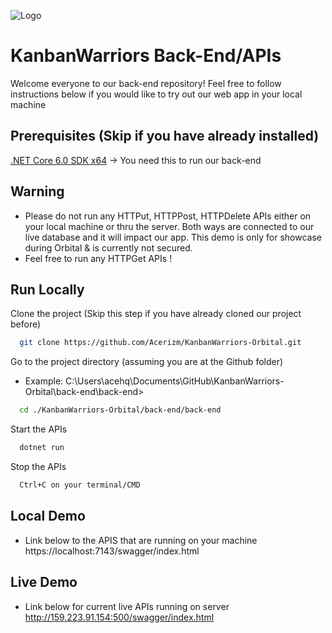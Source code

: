 
![Logo](https://drive.google.com/uc?id=1DLNaICEW3G2hWcvZ7L6fD707nVMqvGi7)


# KanbanWarriors Back-End/APIs

Welcome everyone to our back-end repository! Feel free to follow instructions below if you would like to try out our web app in your local machine



## Prerequisites (Skip if you have already installed)
[.NET Core 6.0 SDK x64](https://dotnet.microsoft.com/en-us/download) -> You need this to run our back-end 


## Warning
- Please do not run any HTTPut, HTTPPost, HTTPDelete APIs either on your local machine or thru the server. Both ways are connected to our live database and it will impact our app. This demo is only for showcase during Orbital & is currently not secured.
- Feel free to run any HTTPGet APIs !
## Run Locally

Clone the project (Skip this step if you have already cloned our project before)

```bash
  git clone https://github.com/Acerizm/KanbanWarriors-Orbital.git
```

Go to the project directory (assuming you are at the Github folder)
- Example: C:\Users\acehq\Documents\GitHub\KanbanWarriors-Orbital\back-end\back-end>

```bash
  cd ./KanbanWarriors-Orbital/back-end/back-end
```


Start the APIs

```bash
  dotnet run
```

Stop the APIs

```bash
  Ctrl+C on your terminal/CMD
```





## Local Demo

- Link below to the APIS that are running on your machine 
https://localhost:7143/swagger/index.html

## Live Demo
- Link below for current live APIs running on server
http://159.223.91.154:500/swagger/index.html



